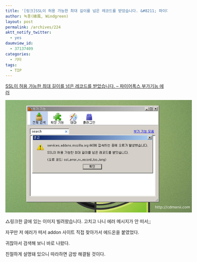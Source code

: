 ```yaml
---
title: '[링크]SSL이 허용 가능한 최대 길이를 넘은 레코드를 받았습니다. &#8211; 파이어폭스 부가기능 에러'
author: 녹풍(綠風, Windgreen)
layout: post
permalink: /archives/224
aktt_notify_twitter:
  - yes
daumview_id:
  - 37137409
categories:
  - 기타
tags:
  - TIP
---
```

<a href="http://cdmanii.com/1193" target="_blank">SSL이 허용 가능한 최대 길이를 넘은 레코드를 받았습니다. &#8211; 파이어폭스 부가기능 에러</a>

<div style="width: 590px" class="wp-caption aligncenter">
  <img src="/uploads/legacy/old-images/1/cfile25.uf.124B094C4D4BC8822E28E8.jpg" width="580" height="351" alt="" /><p class="wp-caption-text">
    △링크한 글에 있는 이미지 빌려왔습니다. 고치고 나니 에러 메시지가 안 떠서;;
  </p>
</div>

자꾸만 저 에러가 떠서 addon 사이트 직접 찾아가서 에드온을 붙였었다.

귀찮아서 검색해 보니 바로 나왔다.

친절하게 설명돼 있으니 따라하면 금방 해결될 것이다.